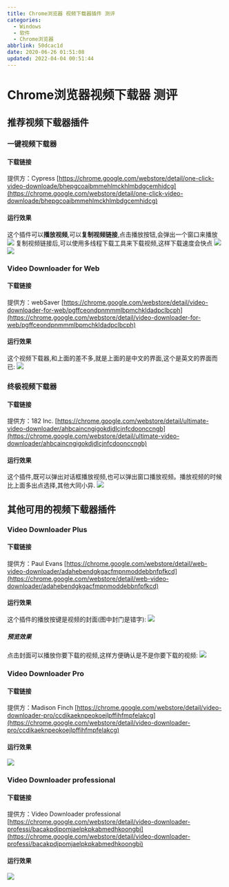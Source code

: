 ```yaml
---
title: Chrome浏览器 视频下载器插件 测评
categories: 
  - Windows
  - 软件
  - Chrome浏览器
abbrlink: 50dcac1d
date: 2020-06-26 01:51:08
updated: 2022-04-04 00:51:44
---
```

# Chrome浏览器视频下载器 测评
## 推荐视频下载器插件
### 一键视频下载器
#### 下载链接
提供方：Cypress
[https://chrome.google.com/webstore/detail/one-click-video-downloade/bhepgcoaibmmehlmckhlmbdgcemhidcg](https://chrome.google.com/webstore/detail/one-click-video-downloade/bhepgcoaibmmehlmckhlmbdgcemhidcg)
#### 运行效果
这个插件可以**播放视频**,可以**复制视频链接**,点击播放按钮,会弹出一个窗口来播放
![](https://raw.githubusercontent.com/lanlan2017/images/master/Blog/Windows/Software/ChromeBrowser/VideoDownloaderEvaluation/4-1.png)
复制视频链接后,可以使用多线程下载工具来下载视频,这样下载速度会快点
![](https://raw.githubusercontent.com/lanlan2017/images/master/Blog/Windows/Software/ChromeBrowser/VideoDownloaderEvaluation/4-2.png)
![](https://raw.githubusercontent.com/lanlan2017/images/master/Blog/Windows/Software/ChromeBrowser/VideoDownloaderEvaluation/4-3.png)

### Video Downloader for Web
#### 下载链接
提供方：webSaver
[https://chrome.google.com/webstore/detail/video-downloader-for-web/pgffceondpnmmmlbpmchkldadpclbcph](https://chrome.google.com/webstore/detail/video-downloader-for-web/pgffceondpnmmmlbpmchkldadpclbcph)
#### 运行效果
这个视频下载器,和上面的差不多,就是上面的是中文的界面,这个是英文的界面而已:
![](https://raw.githubusercontent.com/lanlan2017/images/master/Blog/Windows/Software/ChromeBrowser/VideoDownloaderEvaluation/5.png)

### 终极视频下载器
#### 下载链接
提供方：182 Inc.
[https://chrome.google.com/webstore/detail/ultimate-video-downloader/ahbcaincngigokdjdlcjnfcdoonccngb](https://chrome.google.com/webstore/detail/ultimate-video-downloader/ahbcaincngigokdjdlcjnfcdoonccngb)
#### 运行效果
这个插件,既可以弹出对话框播放视频,也可以弹出窗口播放视频。播放视频的时候比上面多出点选择,其他大同小异.
![](https://raw.githubusercontent.com/lanlan2017/images/master/Blog/Windows/Software/ChromeBrowser/VideoDownloaderEvaluation/6.png)

## 其他可用的视频下载器插件
### Video Downloader Plus
#### 下载链接
提供方：Paul Evans
[https://chrome.google.com/webstore/detail/web-video-downloader/adahebendgkgacfmpnmoddebbnfpfkcd](https://chrome.google.com/webstore/detail/web-video-downloader/adahebendgkgacfmpnmoddebbnfpfkcd)
#### 运行效果
这个插件的播放按键是视频的封面(图中封门是错字):
![](https://raw.githubusercontent.com/lanlan2017/images/master/Blog/Windows/Software/ChromeBrowser/VideoDownloaderEvaluation/2_1.png)
##### 预览效果
点击封面可以播放你要下载的视频,这样方便确认是不是你要下载的视频:
![](https://raw.githubusercontent.com/lanlan2017/images/master/Blog/Windows/Software/ChromeBrowser/VideoDownloaderEvaluation/2-2.png)

### Video Downloader Pro
#### 下载链接
提供方：Madison Finch
[https://chrome.google.com/webstore/detail/video-downloader-pro/ccdikaeknpeokoejlpffihfmpfelakcg](https://chrome.google.com/webstore/detail/video-downloader-pro/ccdikaeknpeokoejlpffihfmpfelakcg)
#### 运行效果
![](https://raw.githubusercontent.com/lanlan2017/images/master/Blog/Windows/Software/ChromeBrowser/VideoDownloaderEvaluation/1-1.png)

### Video Downloader professional
#### 下载链接
提供方：Video Downloader professional
[https://chrome.google.com/webstore/detail/video-downloader-professi/bacakpdjpomjaelpkpkabmedhkoongbi](https://chrome.google.com/webstore/detail/video-downloader-professi/bacakpdjpomjaelpkpkabmedhkoongbi)
#### 运行效果
![](https://raw.githubusercontent.com/lanlan2017/images/master/Blog/Windows/Software/ChromeBrowser/VideoDownloaderEvaluation/3.png)

<!-- 
Blog/Windows/Software/ChromeBrowser/VideoDownloaderEvaluation/7
-->
